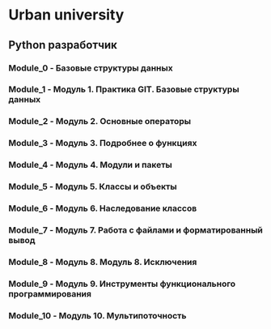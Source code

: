 # Urban university
## Python разработчик

### Module_0 - Базовые структуры данных
### Module_1 - Модуль 1. Практика GIT. Базовые структуры данных
### Module_2 - Модуль 2. Основные операторы
### Module_3 - Модуль 3. Подробнее о функциях
### Module_4 - Модуль 4. Модули и пакеты
### Module_5 - Модуль 5. Классы и объекты
### Module_6 - Модуль 6. Наследование классов
### Module_7 - Модуль 7. Работа с файлами и форматированный вывод
### Module_8 - Модуль 8. Модуль 8. Исключения
### Module_9 - Модуль 9. Инструменты функционального программирования
### Module_10 - Модуль 10. Мультипоточность

